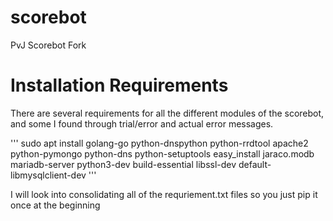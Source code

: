 # scorebot
PvJ Scorebot Fork


# Installation Requirements

There are several requirements for all the different modules of the scorebot, and some I found through trial/error and actual error messages.

'''
sudo apt install golang-go python-dnspython python-rrdtool apache2 python-pymongo python-dns python-setuptools easy_install jaraco.modb mariadb-server python3-dev build-essential libssl-dev default-libmysqlclient-dev 
'''

I will look into consolidating all of the requriement.txt files so you just pip it once at the beginning
